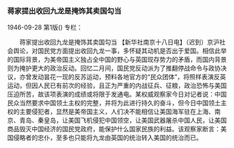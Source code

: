 ### 蒋家提出收回九龙是掩饰其卖国勾当

1946-09-28
第1版()
专栏：

　　蒋家提出收回九龙是掩饰其卖国勾当
    【新华社南京十八日电】（迟到）京沪社会舆论，对国民党方面提出收回九龙一事，多怀疑其动机是否出于爱国。相信此举的国际背景，为美帝国主义独占全中国的野心与英国现存势力的矛盾，而国内背景则为掩护更大的政治反动。回忆二月间，国民党反动派为了推翻停战命令与政协决议，亦曾发动昙花一现的反苏运动，预料各地官方的“民众团体”，将照样表演反英运动，但因人民已有前次的经验，且正为严重的内战征兵、征粮，政治恐怖与美国压迫所苦，故该项表演的成绩或将限于发通电。某权威观察家今日对记者说：中国民众当然要求中国领土主权的完整，并将为此进行持久的奋斗，但今日中国领土主权的主要侵犯者，显然是美帝国主义，人们决不能相信让美国海军驻在上海、南京、青岛、秦皇岛，让美国飞机侵犯中国领空，让美国武器屠杀中国人民，让美国商品毁灭中国经济的国民党政府，能保护什么国家民族的利益。该观察家断言：美国侵略者的忠仆，至多也只能将九龙由英国的统治转入美国的统治而已。
